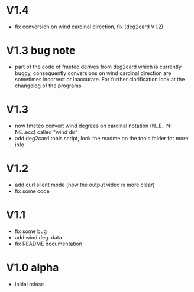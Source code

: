 # V1.4
- fix conversion on wind cardinal direction, fix (deg2card V1.2)

# V1.3 bug note
- part of the code of fmeteo derives from deg2card which is currently buggy, consequently conversions on wind cardinal direction are sometimes incorrect or inaccurate. For further clarification look at the changelog of the programs

# V1.3
- now fmeteo convert wind degrees on cardinal notation (N..E.. N-NE..ecc) called "wind dir"
- add deg2card tools script, look the readme on the tools folder for more info

# V1.2
- add curl silent mode (now the output video is more clear) 
- fix some code

# V1.1
- fix some bug
- add wind deg. data
- fix README documentation


# V1.0 alpha
- initial relase
